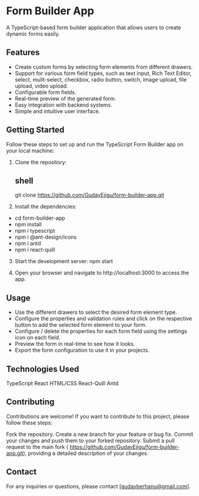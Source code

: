 # Form Builder App

A TypeScript-based form builder application that allows users to create dynamic forms easily.

## Features

- Create custom forms by selecting form elements from different drawers.
- Support for various form field types, such as text input, Rich Text Editor, select, mulit-select, checkbox, radio button, switch, image upload, file upload, video upload.
- Configurable form fields.
- Real-time preview of the generated form.
- Easy integration with backend systems.
- Simple and intuitive user interface.

## Getting Started

Follow these steps to set up and run the TypeScript Form Builder app on your local machine:

1. Clone the repository:

   ## shell

   git clone https://github.com/GudayEjigu/form-builder-app.git

2. Install the dependencies:

- cd form-builder-app
- npm install
- npm i typescript
- npm i @ant-design/icons
- npm i antd
- npm i react-quill

3. Start the development server:
   npm start

4. Open your browser and navigate to http://localhost:3000 to access the app.

## Usage

- Use the different drawers to select the desired form element type.
- Configure the properties and validation rules and click on the respective button to add the selected form element to your form.
- Configure / delete the properties for each form field using the settings icon on each field.
- Preview the form in real-time to see how it looks.
- Export the form configuration to use it in your projects.

## Technologies Used

TypeScript
React
HTML/CSS
React-Quill
Antd

## Contributing

Contributions are welcome! If you want to contribute to this project, please follow these steps:

Fork the repository.
Create a new branch for your feature or bug fix.
Commit your changes and push them to your forked repository.
Submit a pull request to the main fork ( https://github.com/GudayEjigu/form-builder-app.git), providing a detailed description of your changes.

## Contact

For any inquiries or questions, please contact [gudayberhanu@gmail.com].
